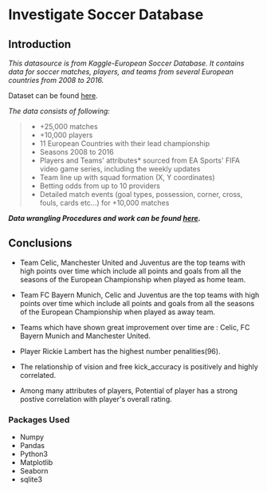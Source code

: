 # Investigate Soccer Database

## Introduction

*This datasource is from Kaggle-European Soccer Database. It contains data for soccer matches, players, and teams from several European countries from 2008 to 2016.*

Dataset can be found [here](https://www.kaggle.com/hugomathien/soccer).

*The data consists of following:*
>- +25,000 matches
>- +10,000 players
>- 11 European Countries with their lead championship
>- Seasons 2008 to 2016
>- Players and Teams' attributes* sourced from EA Sports' FIFA video game series, including the weekly updates
>- Team line up with squad formation (X, Y coordinates)
>- Betting odds from up to 10 providers
>- Detailed match events (goal types, possession, corner, cross, fouls, cards etc...) for +10,000 matches

***Data wrangling Procedures and work can be found [here](https://github.com/ZippySphinx/Investigating-Datasets/blob/master/Exploratory%20Analysis/Soccer%20Database/Investigate_Soccer_Database.ipynb).***

## Conclusions

- Team Celic, Manchester United and Juventus are the top teams with high points over time which include all points and goals from all the seasons of the European Championship when played as home team.

- Team FC Bayern Munich, Celic and Juventus are the top teams with high points over time which include all points and goals from all the seasons of the European Championship when played as away team.

- Teams which have shown great improvement over time are : Celic, FC Bayern Munich and Manchester United.

- Player Rickie Lambert has the highest number penalities(96).

- The relationship of vision and free kick_accuracy is positively and highly correlated.

- Among many attributes of players, Potential of player has a strong postive correlation with player's overall rating.

### Packages Used
- Numpy
- Pandas
- Python3
- Matplotlib
- Seaborn
- sqlite3